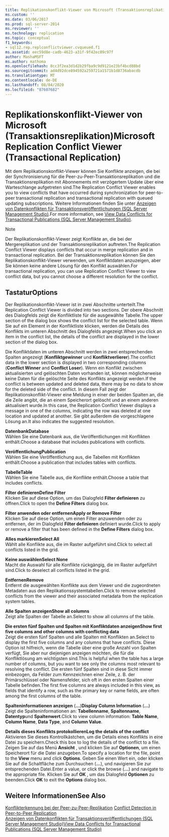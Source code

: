 ```yaml
---
title: Replikationskonflikt-Viewer von Microsoft (Transaktionsreplikation) | Microsoft-Dokumentation
ms.custom: ''
ms.date: 03/06/2017
ms.prod: sql-server-2014
ms.reviewer: ''
ms.technology: replication
ms.topic: conceptual
f1_keywords:
- sql12.rep.replconflictviewer.cvqueued.f1
ms.assetid: eec59d8e-cadb-4623-a31f-9f42ec09c97f
author: MashaMSFT
ms.author: mathoma
ms.openlocfilehash: 8cc3f2ea3d1d2b29fba9c9d9121e23bf4bcd88bd
ms.sourcegitcommit: ad4d92dce894592a259721a1571b1d8736abacdb
ms.translationtype: MT
ms.contentlocale: de-DE
ms.lasthandoff: 08/04/2020
ms.locfileid: "87607682"
---
```

# <a name="microsoft-replication-conflict-viewer-transactional-replication"></a><span data-ttu-id="ee0e1-102">Replikationskonflikt-Viewer von Microsoft (Transaktionsreplikation)</span><span class="sxs-lookup"><span data-stu-id="ee0e1-102">Microsoft Replication Conflict Viewer (Transactional Replication)</span></span>
  <span data-ttu-id="ee0e1-103">Mit dem Replikationskonflikt-Viewer können Sie Konflikte anzeigen, die bei der Synchronisierung für die Peer-zu-Peer-Transaktionsreplikation und die Transaktionsreplikation mit Abonnements mit verzögertem Update über eine Warteschlange aufgetreten sind.</span><span class="sxs-lookup"><span data-stu-id="ee0e1-103">The Replication Conflict Viewer enables you to view conflicts that have occurred during synchronization for peer-to-peer transactional replication and transactional replication with queued updating subscriptions.</span></span> <span data-ttu-id="ee0e1-104">Weitere Informationen finden Sie unter [Anzeigen von Datenkonflikten für Transaktionsveröffentlichungen &#40;SQL Server Management Studio&#41;](view-data-conflicts-for-transactional-publications-sql-server-management-studio.md).</span><span class="sxs-lookup"><span data-stu-id="ee0e1-104">For more information, see [View Data Conflicts for Transactional Publications &#40;SQL Server Management Studio&#41;](view-data-conflicts-for-transactional-publications-sql-server-management-studio.md).</span></span>  
  
> [!NOTE]  
>  <span data-ttu-id="ee0e1-105">Der Replikationskonflikt-Viewer zeigt Konflikte an, die bei der Mergereplikation und der Transaktionsreplikation auftreten.</span><span class="sxs-lookup"><span data-stu-id="ee0e1-105">The Replication Conflict Viewer displays conflicts that occur in merge replication and in transactional replication.</span></span> <span data-ttu-id="ee0e1-106">Bei der Transaktionsreplikation können Sie den Replikationskonflikt-Viewer verwenden, um Konfliktdaten anzuzeigen, aber Sie können keine andere Lösung für den Konflikt auswählen.</span><span class="sxs-lookup"><span data-stu-id="ee0e1-106">For transactional replication, you can use Replication Conflict Viewer to view conflict data, but you cannot choose a different resolution for the conflict.</span></span>  
  
## <a name="options"></a><span data-ttu-id="ee0e1-107">Tastatur</span><span class="sxs-lookup"><span data-stu-id="ee0e1-107">Options</span></span>  
 <span data-ttu-id="ee0e1-108">Der Replikationskonflikt-Viewer ist in zwei Abschnitte unterteilt.</span><span class="sxs-lookup"><span data-stu-id="ee0e1-108">The Replication Conflict Viewer is divided into two sections.</span></span> <span data-ttu-id="ee0e1-109">Der obere Abschnitt des Dialogfelds zeigt die Konfliktliste für die ausgewählte Tabelle.</span><span class="sxs-lookup"><span data-stu-id="ee0e1-109">The upper section of the dialog box shows the conflict list for the selected table.</span></span> <span data-ttu-id="ee0e1-110">Wenn Sie auf ein Element in der Konfliktliste klicken, werden die Details des Konflikts im unteren Abschnitt des Dialogfelds angezeigt.</span><span class="sxs-lookup"><span data-stu-id="ee0e1-110">When you click an item in the conflict list, the details of the conflict are displayed in the lower section of the dialog box.</span></span>  
  
 <span data-ttu-id="ee0e1-111">Die Konfliktdaten im unteren Abschnitt werden in zwei entsprechenden Spalten angezeigt (**Konfliktgewinner** und **Konfliktverlierer**).</span><span class="sxs-lookup"><span data-stu-id="ee0e1-111">The conflict data in the lower section is displayed in two corresponding columns (**Conflict Winner** and **Conflict Loser**).</span></span> <span data-ttu-id="ee0e1-112">Wenn ein Konflikt zwischen aktualisierten und gelöschten Daten vorhanden ist, können möglicherweise keine Daten für die gelöschte Seite des Konflikts angezeigt werden.</span><span class="sxs-lookup"><span data-stu-id="ee0e1-112">If the conflict is between updated and deleted data, there may be no data to show for the deleted side of the conflict.</span></span> <span data-ttu-id="ee0e1-113">In diesem Fall zeigt der Replikationskonflikt-Viewer eine Meldung in einer der beiden Spalten an, die die Zeile angibt, die an einem Speicherort gelöscht und an einem anderen aktualisiert wurde.</span><span class="sxs-lookup"><span data-stu-id="ee0e1-113">In this case, the Replication Conflict Viewer displays a message in one of the columns, indicating the row was deleted at one location and updated at another.</span></span> <span data-ttu-id="ee0e1-114">Sie gibt außerdem die vorgeschlagene Lösung an.</span><span class="sxs-lookup"><span data-stu-id="ee0e1-114">It also indicates the suggested resolution.</span></span>  
  
 <span data-ttu-id="ee0e1-115">**Datenbank**</span><span class="sxs-lookup"><span data-stu-id="ee0e1-115">**Database**</span></span>  
 <span data-ttu-id="ee0e1-116">Wählen Sie eine Datenbank aus, die Veröffentlichungen mit Konflikten enthält.</span><span class="sxs-lookup"><span data-stu-id="ee0e1-116">Choose a database that includes publications with conflicts.</span></span>  
  
 <span data-ttu-id="ee0e1-117">**Veröffentlichung**</span><span class="sxs-lookup"><span data-stu-id="ee0e1-117">**Publication**</span></span>  
 <span data-ttu-id="ee0e1-118">Wählen Sie eine Veröffentlichung aus, die Tabellen mit Konflikten enthält.</span><span class="sxs-lookup"><span data-stu-id="ee0e1-118">Choose a publication that includes tables with conflicts.</span></span>  
  
 <span data-ttu-id="ee0e1-119">**Tabelle**</span><span class="sxs-lookup"><span data-stu-id="ee0e1-119">**Table**</span></span>  
 <span data-ttu-id="ee0e1-120">Wählen Sie eine Tabelle aus, die Konflikte enthält.</span><span class="sxs-lookup"><span data-stu-id="ee0e1-120">Choose a table that includes conflicts.</span></span>  
  
 <span data-ttu-id="ee0e1-121">**Filter definieren**</span><span class="sxs-lookup"><span data-stu-id="ee0e1-121">**Define Filter**</span></span>  
 <span data-ttu-id="ee0e1-122">Klicken Sie auf diese Option, um das Dialogfeld **Filter definieren** zu öffnen.</span><span class="sxs-lookup"><span data-stu-id="ee0e1-122">Click to open the **Define Filters** dialog box.</span></span>  
  
 <span data-ttu-id="ee0e1-123">**Filter anwenden oder entfernen**</span><span class="sxs-lookup"><span data-stu-id="ee0e1-123">**Apply or Remove Filter**</span></span>  
 <span data-ttu-id="ee0e1-124">Klicken Sie auf diese Option, um einen Filter anzuwenden oder zu entfernen, der im Dialogfeld **Filter definieren** definiert wurde.</span><span class="sxs-lookup"><span data-stu-id="ee0e1-124">Click to apply or remove a filter that has been defined in the **Define Filters** dialog box.</span></span>  
  
 <span data-ttu-id="ee0e1-125">**Alles markieren**</span><span class="sxs-lookup"><span data-stu-id="ee0e1-125">**Select All**</span></span>  
 <span data-ttu-id="ee0e1-126">Wählt alle Konflikte aus, die im Raster aufgeführt sind.</span><span class="sxs-lookup"><span data-stu-id="ee0e1-126">Click to select all conflicts listed in the grid.</span></span>  
  
 <span data-ttu-id="ee0e1-127">**Keine auswählen**</span><span class="sxs-lookup"><span data-stu-id="ee0e1-127">**Select None**</span></span>  
 <span data-ttu-id="ee0e1-128">Macht die Auswahl für alle Konflikte rückgängig, die im Raster aufgeführt sind.</span><span class="sxs-lookup"><span data-stu-id="ee0e1-128">Click to deselect all conflicts listed in the grid.</span></span>  
  
 <span data-ttu-id="ee0e1-129">**Entfernen**</span><span class="sxs-lookup"><span data-stu-id="ee0e1-129">**Remove**</span></span>  
 <span data-ttu-id="ee0e1-130">Entfernt die ausgewählten Konflikte aus dem Viewer und die zugeordneten Metadaten aus den Replikationssystemtabellen.</span><span class="sxs-lookup"><span data-stu-id="ee0e1-130">Click to remove selected conflicts from the viewer and their associated metadata from the replication system tables.</span></span>  
  
 <span data-ttu-id="ee0e1-131">**Alle Spalten anzeigen**</span><span class="sxs-lookup"><span data-stu-id="ee0e1-131">**Show all columns**</span></span>  
 <span data-ttu-id="ee0e1-132">Zeigt alle Spalten der Tabelle an.</span><span class="sxs-lookup"><span data-stu-id="ee0e1-132">Select to show all columns of the table.</span></span>  
  
 <span data-ttu-id="ee0e1-133">**Die ersten fünf Spalten und Spalten mit Konfliktdaten anzeigen**</span><span class="sxs-lookup"><span data-stu-id="ee0e1-133">**Show first five columns and other columns with conflicting data**</span></span>  
 <span data-ttu-id="ee0e1-134">Zeigt die ersten fünf Spalten und alle Spalten mit Konflikten an.</span><span class="sxs-lookup"><span data-stu-id="ee0e1-134">Select to display the first five columns and any columns that have conflicts.</span></span> <span data-ttu-id="ee0e1-135">Diese Option ist hilfreich, wenn die Tabelle über eine große Anzahl von Spalten verfügt, Sie aber nur diejenigen anzeigen möchten, die für die Konfliktlösung am wichtigsten sind.</span><span class="sxs-lookup"><span data-stu-id="ee0e1-135">This is helpful when the table has a large number of columns, but you want to see only the columns most relevant to resolving the conflict.</span></span> <span data-ttu-id="ee0e1-136">Die ersten fünf Spalten sind in diese Sicht immer einbezogen, da Felder zum Kennzeichnen einer Zeile, z. B. der Primärschlüssel oder Namensfelder, sich oft in den ersten Spalten einer Tabelle befinden.</span><span class="sxs-lookup"><span data-stu-id="ee0e1-136">The first five columns are always included in this view, as fields that identify a row, such as the primary key or name fields, are often among the first columns of the table.</span></span>  
  
 <span data-ttu-id="ee0e1-137">**Spalteninformationen anzeigen** (**…**)</span><span class="sxs-lookup"><span data-stu-id="ee0e1-137">**Display Column Information** (**...**)</span></span>  
 <span data-ttu-id="ee0e1-138">Zeigt die Spalteninformationen an: **Tabellenname**, **Spaltenname**, **Datentyp**und **Spaltenwert**.</span><span class="sxs-lookup"><span data-stu-id="ee0e1-138">Click to view column information: **Table Name**, **Column Name**, **Data Type**, and **Column Value**.</span></span>  
  
 <span data-ttu-id="ee0e1-139">**Details dieses Konflikts protokollieren**</span><span class="sxs-lookup"><span data-stu-id="ee0e1-139">**Log the details of the conflict**</span></span>  
 <span data-ttu-id="ee0e1-140">Aktivieren Sie dieses Kontrollkästchen, um die Details eines Konflikts in eine Datei zu speichern.</span><span class="sxs-lookup"><span data-stu-id="ee0e1-140">Check this box to log the details of the conflict to a file.</span></span> <span data-ttu-id="ee0e1-141">Zeigen Sie auf das Menü **Ansicht** , und klicken Sie auf **Optionen**, um einen Speicherort für die Datei anzugeben.</span><span class="sxs-lookup"><span data-stu-id="ee0e1-141">To specify a location for the file, point to the **View** menu and click **Options**.</span></span> <span data-ttu-id="ee0e1-142">Geben Sie einen Wert ein, oder klicken Sie auf die Schaltfläche zum Durchsuchen (**...**), und navigieren Sie zur entsprechenden Datei.</span><span class="sxs-lookup"><span data-stu-id="ee0e1-142">Enter a value, or click the browse (**...**) and navigate to the appropriate file.</span></span> <span data-ttu-id="ee0e1-143">Klicken Sie auf **OK** , um das Dialogfeld **Optionen** zu beenden.</span><span class="sxs-lookup"><span data-stu-id="ee0e1-143">Click **OK** to exit the **Options** dialog box.</span></span>  
  
## <a name="see-also"></a><span data-ttu-id="ee0e1-144">Weitere Informationen</span><span class="sxs-lookup"><span data-stu-id="ee0e1-144">See Also</span></span>  
 <span data-ttu-id="ee0e1-145">[Konflikterkennung bei der Peer-zu-Peer-Replikation](transactional/peer-to-peer-conflict-detection-in-peer-to-peer-replication.md) </span><span class="sxs-lookup"><span data-stu-id="ee0e1-145">[Conflict Detection in Peer-to-Peer Replication](transactional/peer-to-peer-conflict-detection-in-peer-to-peer-replication.md) </span></span>  
 [<span data-ttu-id="ee0e1-146">Anzeigen von Datenkonflikten für Transaktionsveröffentlichungen &#40;SQL Server Management Studio&#41;</span><span class="sxs-lookup"><span data-stu-id="ee0e1-146">View Data Conflicts for Transactional Publications &#40;SQL Server Management Studio&#41;</span></span>](view-data-conflicts-for-transactional-publications-sql-server-management-studio.md)  
  
  

